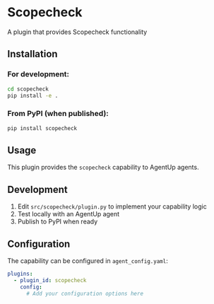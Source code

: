 # Scopecheck

A plugin that provides Scopecheck functionality

## Installation

### For development:
```bash
cd scopecheck
pip install -e .
```

### From PyPI (when published):
```bash
pip install scopecheck
```

## Usage

This plugin provides the `scopecheck` capability to AgentUp agents.

## Development

1. Edit `src/scopecheck/plugin.py` to implement your capability logic
2. Test locally with an AgentUp agent
3. Publish to PyPI when ready

## Configuration

The capability can be configured in `agent_config.yaml`:

```yaml
plugins:
  - plugin_id: scopecheck
    config:
      # Add your configuration options here
```